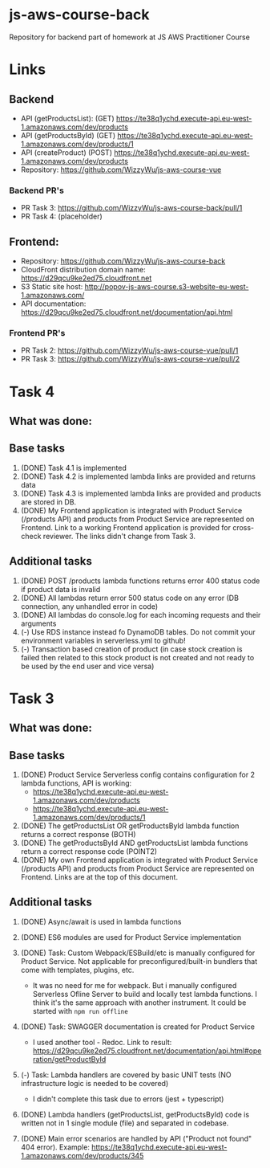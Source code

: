 # js-aws-course-back
Repository for backend part of homework at JS AWS Practitioner Course


# Links

## Backend
* API (getProductsList): (GET) https://te38q1ychd.execute-api.eu-west-1.amazonaws.com/dev/products
* API (getProductsById) (GET) https://te38q1ychd.execute-api.eu-west-1.amazonaws.com/dev/products/1
* API (createProduct) (POST) https://te38q1ychd.execute-api.eu-west-1.amazonaws.com/dev/products
* Repository: https://github.com/WizzyWu/js-aws-course-vue
### Backend PR's
* PR Task 3: https://github.com/WizzyWu/js-aws-course-back/pull/1
* PR Task 4: (placeholder)

## Frontend:
* Repository: https://github.com/WizzyWu/js-aws-course-back
* CloudFront distribution domain name: https://d29qcu9ke2ed75.cloudfront.net
* S3 Static site host: http://popov-js-aws-course.s3-website-eu-west-1.amazonaws.com/
* API documentation: https://d29qcu9ke2ed75.cloudfront.net/documentation/api.html
### Frontend PR's
* PR Task 2: https://github.com/WizzyWu/js-aws-course-vue/pull/1
* PR Task 3: https://github.com/WizzyWu/js-aws-course-vue/pull/2

# Task 4

## What was done:
## Base tasks
1. (DONE) Task 4.1 is implemented
2. (DONE) Task 4.2 is implemented lambda links are provided and returns data
3. (DONE) Task 4.3 is implemented lambda links are provided and products are stored in DB.
4. (DONE) My Frontend application is integrated with Product Service (/products API) and products from Product Service are represented on Frontend. Link to a working Frontend application is provided for cross-check reviewer. The links didn't change from Task 3.
## Additional tasks
1. (DONE) POST /products lambda functions returns error 400 status code if product data is invalid
2. (DONE) All lambdas return error 500 status code on any error (DB connection, any unhandled error in code)
3. (DONE) All lambdas do console.log for each incoming requests and their arguments
4. (-) Use RDS instance instead fo DynamoDB tables. Do not commit your environment variables in serverless.yml to github!
5. (-) Transaction based creation of product (in case stock creation is failed then related to this stock product is not created and not ready to be used by the end user and vice versa)

# Task 3

## What was done:
## Base tasks
1. (DONE) Product Service Serverless config contains configuration for 2 lambda functions, API is working:
    * https://te38q1ychd.execute-api.eu-west-1.amazonaws.com/dev/products
    * https://te38q1ychd.execute-api.eu-west-1.amazonaws.com/dev/products/1
2. (DONE) The getProductsList OR getProductsById lambda function returns a correct response (BOTH)
3. (DONE) The getProductsById AND getProductsList lambda functions return a correct response code (POINT2)
4. (DONE) My own Frontend application is integrated with Product Service (/products API) and products from Product Service are represented on Frontend. Links are at the top of this document. 

## Additional tasks
1. (DONE) Async/await is used in lambda functions
2. (DONE) ES6 modules are used for Product Service implementation
3. (DONE) Task: Custom Webpack/ESBuild/etc is manually configured for Product Service. Not applicable for preconfigured/built-in bundlers that come with templates, plugins, etc.

    * It was no need for me for webpack. But i manually configured Serverless Ofline Server to build and locally test lambda functions. I think it's the same approach with another instrument. It could be started with 
    `npm run offline`

4. (DONE) Task: SWAGGER documentation is created for Product Service
    * I used another tool - Redoc. Link to result: https://d29qcu9ke2ed75.cloudfront.net/documentation/api.html#operation/getProductById

5. (-) Task: Lambda handlers are covered by basic UNIT tests (NO infrastructure logic is needed to be covered)
    * I didn't complete this task due to errors (jest + typescript)
6. (DONE) Lambda handlers (getProductsList, getProductsById) code is written not in 1 single module (file) and separated in codebase.
7. (DONE) Main error scenarios are handled by API ("Product not found" 404 error). Example: https://te38q1ychd.execute-api.eu-west-1.amazonaws.com/dev/products/345
